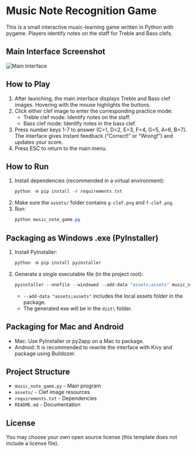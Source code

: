 
# Music Note Recognition Game

This is a small interactive music-learning game written in Python with pygame.
Players identify notes on the staff for Treble and Bass clefs.

## Main Interface Screenshot

![Main Interface](screenshot.png)

## How to Play

1. After launching, the main interface displays Treble and Bass clef images. Hovering with the mouse highlights the buttons.
2. Click either clef image to enter the corresponding practice mode:
   - Treble clef mode: Identify notes on the staff.
   - Bass clef mode: Identify notes in the bass clef.
3. Press number keys 1-7 to answer (C=1, D=2, E=3, F=4, G=5, A=6, B=7). The interface gives instant feedback (“Correct!” or “Wrong!”) and updates your score.
4. Press ESC to return to the main menu.

## How to Run

1. Install dependencies (recommended in a virtual environment):
   ```powershell
   python -m pip install -r requirements.txt
   ```
2. Make sure the `assets/` folder contains `g-clef.png` and `f-clef.png`.
3. Run:
   ```powershell
   python music_note_game.py
   ```

## Packaging as Windows .exe (PyInstaller)

1. Install PyInstaller:
   ```powershell
   python -m pip install pyinstaller
   ```
2. Generate a single executable file (in the project root):
   ```powershell
   pyinstaller --onefile --windowed --add-data "assets;assets" music_note_game.py
   ```
   - `--add-data "assets;assets"` includes the local assets folder in the package.
   - The generated exe will be in the `dist\` folder.

## Packaging for Mac and Android

- Mac: Use PyInstaller or py2app on a Mac to package.
- Android: It is recommended to rewrite the interface with Kivy and package using Buildozer.

## Project Structure

- `music_note_game.py` - Main program
- `assets/` - Clef image resources
- `requirements.txt` - Dependencies
- `README.md` - Documentation

## License

You may choose your own open source license (this template does not include a license file).
